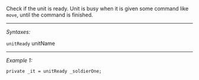 Check if the unit is ready. Unit is busy when it is given some command like `move`, until the command is finished.


---
*Syntaxes:*

`unitReady` unitName

---
*Example 1:*

```sqf
private _it = unitReady _soldierOne;
```